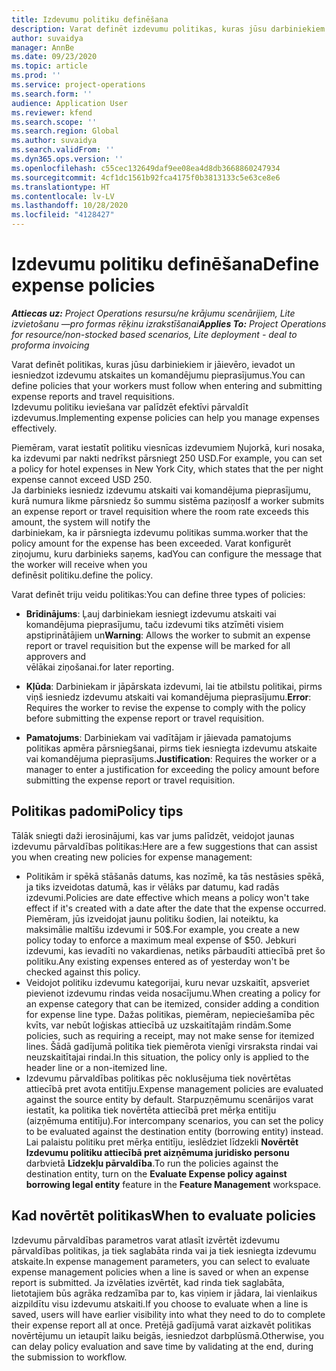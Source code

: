 ```yaml
---
title: Izdevumu politiku definēšana
description: Varat definēt izdevumu politikas, kuras jūsu darbiniekiem ir jāievēro, ievadot un iesniedzot izdevumu atskaites un komandējumu pieprasījumus.
author: suvaidya
manager: AnnBe
ms.date: 09/23/2020
ms.topic: article
ms.prod: ''
ms.service: project-operations
ms.search.form: ''
audience: Application User
ms.reviewer: kfend
ms.search.scope: ''
ms.search.region: Global
ms.author: suvaidya
ms.search.validFrom: ''
ms.dyn365.ops.version: ''
ms.openlocfilehash: c55cec132649daf9ee08ea4d8db3668860247934
ms.sourcegitcommit: 4cf1dc1561b92fca4175f0b3813133c5e63ce8e6
ms.translationtype: HT
ms.contentlocale: lv-LV
ms.lasthandoff: 10/28/2020
ms.locfileid: "4128427"
---
```

# <a name="define-expense-policies"></a><span data-ttu-id="7a5d0-103">Izdevumu politiku definēšana</span><span class="sxs-lookup"><span data-stu-id="7a5d0-103">Define expense policies</span></span>

<span data-ttu-id="7a5d0-104">_**Attiecas uz:** Project Operations resursu/ne krājumu scenārijiem, Lite izvietošanu —pro formas rēķinu izrakstīšanai_</span><span class="sxs-lookup"><span data-stu-id="7a5d0-104">_**Applies To:** Project Operations for resource/non-stocked based scenarios, Lite deployment - deal to proforma invoicing_</span></span>

<span data-ttu-id="7a5d0-105">Varat definēt politikas, kuras jūsu darbiniekiem ir jāievēro, ievadot un iesniedzot izdevumu atskaites un komandējumu pieprasījumus.</span><span class="sxs-lookup"><span data-stu-id="7a5d0-105">You can define policies that your workers must follow when entering and submitting expense reports and travel requisitions.</span></span>         
<span data-ttu-id="7a5d0-106">Izdevumu politiku ieviešana var palīdzēt efektīvi pārvaldīt izdevumus.</span><span class="sxs-lookup"><span data-stu-id="7a5d0-106">Implementing expense policies can help you manage expenses effectively.</span></span>         

<span data-ttu-id="7a5d0-107">Piemēram, varat iestatīt politiku viesnīcas izdevumiem Ņujorkā, kuri nosaka, ka izdevumi par nakti nedrīkst pārsniegt 250 USD.</span><span class="sxs-lookup"><span data-stu-id="7a5d0-107">For example, you can set a policy for hotel expenses in New York City, which states that the per night expense cannot exceed USD 250.</span></span>       
<span data-ttu-id="7a5d0-108">Ja darbinieks iesniedz izdevumu atskaiti vai komandējuma pieprasījumu, kurā numura likme pārsniedz šo summu sistēma paziņos</span><span class="sxs-lookup"><span data-stu-id="7a5d0-108">If a worker submits an expense report or travel requisition where the room rate exceeds this amount, the system will notify the</span></span>         
<span data-ttu-id="7a5d0-109">darbiniekam, ka ir pārsniegta izdevumu politikas summa.</span><span class="sxs-lookup"><span data-stu-id="7a5d0-109">worker that the policy amount for the expense has been exceeded.</span></span> <span data-ttu-id="7a5d0-110">Varat konfigurēt ziņojumu, kuru darbinieks saņems, kad</span><span class="sxs-lookup"><span data-stu-id="7a5d0-110">You can configure the message that the worker will receive when you</span></span>        
<span data-ttu-id="7a5d0-111">definēsit politiku.</span><span class="sxs-lookup"><span data-stu-id="7a5d0-111">define the policy.</span></span>      
        
<span data-ttu-id="7a5d0-112">Varat definēt triju veidu politikas:</span><span class="sxs-lookup"><span data-stu-id="7a5d0-112">You can define three types of policies:</span></span>         
        
- <span data-ttu-id="7a5d0-113">**Brīdinājums**: Ļauj darbiniekam iesniegt izdevumu atskaiti vai komandējuma pieprasījumu, taču izdevumi tiks atzīmēti visiem apstiprinātājiem un</span><span class="sxs-lookup"><span data-stu-id="7a5d0-113">**Warning**: Allows the worker to submit an expense report or travel requisition but the expense will be marked for all approvers and</span></span>         
  <span data-ttu-id="7a5d0-114">vēlākai ziņošanai.</span><span class="sxs-lookup"><span data-stu-id="7a5d0-114">for later reporting.</span></span>        

- <span data-ttu-id="7a5d0-115">**Kļūda**: Darbiniekam ir jāpārskata izdevumi, lai tie atbilstu politikai, pirms viņš iesniedz izdevumu atskaiti vai komandējuma pieprasījumu.</span><span class="sxs-lookup"><span data-stu-id="7a5d0-115">**Error**: Requires the worker to revise the expense to comply with the policy before submitting the expense report or travel requisition.</span></span>        
 
 - <span data-ttu-id="7a5d0-116">**Pamatojums**: Darbiniekam vai vadītājam ir jāievada pamatojums politikas apmēra pārsniegšanai, pirms tiek iesniegta izdevumu atskaite vai komandējuma pieprasījums.</span><span class="sxs-lookup"><span data-stu-id="7a5d0-116">**Justification**: Requires the worker or a manager to enter a justification for exceeding the policy amount before submitting the expense report or travel requisition.</span></span>        

## <a name="policy-tips"></a><span data-ttu-id="7a5d0-117">Politikas padomi</span><span class="sxs-lookup"><span data-stu-id="7a5d0-117">Policy tips</span></span>
<span data-ttu-id="7a5d0-118">Tālāk sniegti daži ierosinājumi, kas var jums palīdzēt, veidojot jaunas izdevumu pārvaldības politikas:</span><span class="sxs-lookup"><span data-stu-id="7a5d0-118">Here are a few suggestions that can assist you when creating new policies for expense management:</span></span> 

- <span data-ttu-id="7a5d0-119">Politikām ir spēkā stāšanās datums, kas nozīmē, ka tās nestāsies spēkā, ja tiks izveidotas datumā, kas ir vēlāks par datumu, kad radās izdevumi.</span><span class="sxs-lookup"><span data-stu-id="7a5d0-119">Policies are date effective which means a policy won't take effect if it's created with a date after the date that the expense occurred.</span></span> <span data-ttu-id="7a5d0-120">Piemēram, jūs izveidojat jaunu politiku šodien, lai noteiktu, ka maksimālie maltīšu izdevumi ir 50$.</span><span class="sxs-lookup"><span data-stu-id="7a5d0-120">For example, you create a new policy today to enforce a maximum meal expense of $50.</span></span> <span data-ttu-id="7a5d0-121">Jebkuri izdevumi, kas ievadīti no vakardienas, netiks pārbaudīti attiecībā pret šo politiku.</span><span class="sxs-lookup"><span data-stu-id="7a5d0-121">Any existing expenses entered as of yesterday won't be checked against this policy.</span></span>
- <span data-ttu-id="7a5d0-122">Veidojot politiku izdevumu kategorijai, kuru nevar uzskaitīt, apsveriet pievienot izdevumu rindas veida nosacījumu.</span><span class="sxs-lookup"><span data-stu-id="7a5d0-122">When creating a policy for an expense category that can be itemized, consider adding a condition for expense line type.</span></span> <span data-ttu-id="7a5d0-123">Dažas politikas, piemēram, nepieciešamība pēc kvīts, var nebūt loģiskas attiecībā uz uzskaitītajām rindām.</span><span class="sxs-lookup"><span data-stu-id="7a5d0-123">Some policies, such as requiring a receipt, may not make sense for itemized lines.</span></span> <span data-ttu-id="7a5d0-124">Šādā gadījumā politika tiek piemērota vienīgi virsraksta rindai vai neuzskaitītajai rindai.</span><span class="sxs-lookup"><span data-stu-id="7a5d0-124">In this situation, the policy only is applied to the header line or a non-itemized line.</span></span> 
- <span data-ttu-id="7a5d0-125">Izdevumu pārvaldības politikas pēc noklusējuma tiek novērtētas attiecībā pret avota entitīju.</span><span class="sxs-lookup"><span data-stu-id="7a5d0-125">Expense management policies are evaluated against the source entity by default.</span></span> <span data-ttu-id="7a5d0-126">Starpuzņēmumu scenārijos varat iestatīt, ka politika tiek novērtēta attiecībā pret mērķa entitīju (aizņēmuma entitīju).</span><span class="sxs-lookup"><span data-stu-id="7a5d0-126">For intercompany scenarios, you can set the policy to be evaluated against the destination entity (borrowing entity) instead.</span></span> <span data-ttu-id="7a5d0-127">Lai palaistu politiku pret mērķa entitīju, ieslēdziet līdzekli **Novērtēt Izdevumu politiku attiecībā pret aizņēmuma juridisko personu** darbvietā **Līdzekļu pārvaldība**.</span><span class="sxs-lookup"><span data-stu-id="7a5d0-127">To run the policies against the destination entity, turn on the **Evaluate Expense policy against borrowing legal entity** feature in the **Feature Management** workspace.</span></span>

## <a name="when-to-evaluate-policies"></a><span data-ttu-id="7a5d0-128">Kad novērtēt politikas</span><span class="sxs-lookup"><span data-stu-id="7a5d0-128">When to evaluate policies</span></span>

<span data-ttu-id="7a5d0-129">Izdevumu pārvaldības parametros varat atlasīt izvērtēt izdevumu pārvaldības politikas, ja tiek saglabāta rinda vai ja tiek iesniegta izdevumu atskaite.</span><span class="sxs-lookup"><span data-stu-id="7a5d0-129">In expense management parameters, you can select to evaluate expense management policies when a line is saved or when an expense report is submitted.</span></span> <span data-ttu-id="7a5d0-130">Ja izvēlaties izvērtēt, kad rinda tiek saglabāta, lietotajiem būs agrāka redzamība par to, kas viņiem ir jādara, lai vienlaikus aizpildītu visu izdevumu atskaiti.</span><span class="sxs-lookup"><span data-stu-id="7a5d0-130">If you choose to evaluate when a line is saved, users will have earlier visibility into what they need to do to complete their expense report all at once.</span></span> <span data-ttu-id="7a5d0-131">Pretējā gadījumā varat aizkavēt politikas novērtējumu un ietaupīt laiku beigās, iesniedzot darbplūsmā.</span><span class="sxs-lookup"><span data-stu-id="7a5d0-131">Otherwise, you can delay policy evaluation and save time by validating at the end, during the submission to workflow.</span></span>
